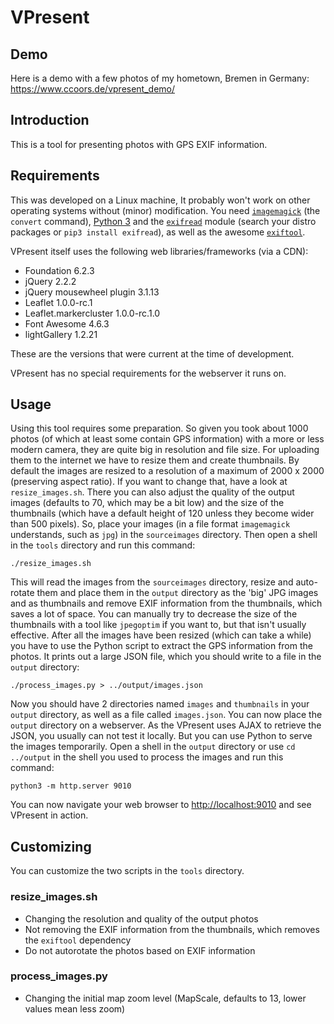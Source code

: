 # VPresent

## Demo
Here is a demo with a few photos of my hometown, Bremen in Germany: <https://www.ccoors.de/vpresent_demo/>

## Introduction
This is a tool for presenting photos with GPS EXIF information.

## Requirements
This was developed on a Linux machine, It probably won't work on other operating systems without (minor) modification. You need [`imagemagick`](https://www.imagemagick.org/) (the `convert` command), [Python 3](https://www.python.org/) and the [`exifread`](https://pypi.python.org/pypi/ExifRead/2.1.2) module (search your distro packages or `pip3 install exifread`), as well as the awesome [`exiftool`](http://www.sno.phy.queensu.ca/~phil/exiftool/).

VPresent itself uses the following web libraries/frameworks (via a CDN):
* Foundation 6.2.3
* jQuery 2.2.2
* jQuery mousewheel plugin 3.1.13
* Leaflet 1.0.0-rc.1
* Leaflet.markercluster 1.0.0-rc.1.0
* Font Awesome 4.6.3
* lightGallery 1.2.21

These are the versions that were current at the time of development.

VPresent has no special requirements for the webserver it runs on.

## Usage
Using this tool requires some preparation. So given you took about 1000 photos (of which at least some contain GPS information) with a more or less modern camera, they are quite big in resolution and file size. For uploading them to the internet we have to resize them and create thumbnails. By default the images are resized to a resolution of a maximum of 2000 x 2000 (preserving aspect ratio). If you want to change that, have a look at `resize_images.sh`. There you can also adjust the quality of the output images (defaults to 70, which may be a bit low) and the size of the thumbnails (which have a default height of 120 unless they become wider than 500 pixels). So, place your images (in a file format `imagemagick` understands, such as `jpg`) in the `sourceimages` directory. Then open a shell in the `tools` directory and run this command:

    ./resize_images.sh

This will read the images from the `sourceimages` directory, resize and auto-rotate them and place them in the `output` directory as the 'big' JPG images and as thumbnails and remove EXIF information from the thumbnails, which saves a lot of space. You can manually try to decrease the size of the thumbnails with a tool like `jpegoptim` if you want to, but that isn't usually effective. After all the images have been resized (which can take a while) you have to use the Python script to extract the GPS information from the photos. It prints out a large JSON file, which you should write to a file in the `output` directory:

    ./process_images.py > ../output/images.json

Now you should have 2 directories named `images` and `thumbnails` in your `output` directory, as well as a file called `images.json`. You can now place the `output` directory on a webserver. As the VPresent uses AJAX to retrieve the JSON, you usually can not test it locally. But you can use Python to serve the images temporarily. Open a shell in the `output` directory or use `cd ../output` in the shell you used to process the images and run this command:

    python3 -m http.server 9010

You can now navigate your web browser to <http://localhost:9010> and see VPresent in action.

## Customizing
You can customize the two scripts in the `tools` directory.

### resize_images.sh
* Changing the resolution and quality of the output photos
* Not removing the EXIF information from the thumbnails, which removes the `exiftool` dependency
* Do not autorotate the photos based on EXIF information

### process_images.py
* Changing the initial map zoom level (MapScale, defaults to 13, lower values mean less zoom)
